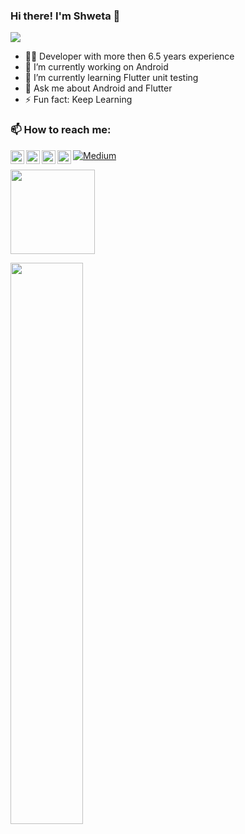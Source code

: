 ### Hi there! I'm Shweta 👋

![](https://komarev.com/ghpvc/?username=shwetachauhan-simform&color=blue&style=flat)

- 👩‍💻 Developer with more then 6.5 years experience
- 🔭 I’m currently working on Android
- 🌱 I’m currently learning Flutter unit testing
- 💬 Ask me about Android and Flutter
- ⚡ Fun fact: Keep Learning


### 📫 How to reach me:

<a href="https://github.com/ShwetaChauhan18">
  <img align="left" alt="Shweta Chauhan | Github" width="22px" src="https://raw.githubusercontent.com/peterthehan/peterthehan/master/assets/github.svg" />
</a>
<a href="https://twitter.com/ShwetaC25863219">
  <img align="left" alt="Shweta Chauhan | Twitter" width="22px" src="https://raw.githubusercontent.com/peterthehan/peterthehan/master/assets/twitter.svg" />
</a>
<a href="https://www.linkedin.com/in/shweta-chauhan-0a6638105">
  <img align="left" alt="Shweta Chauhan's LinkedIN" width="22px" src="https://raw.githubusercontent.com/peterthehan/peterthehan/master/assets/linkedin.svg" />
</a>
<a href="https://stackoverflow.com/users/6021469/shweta-chauhan5">
  <img align="left" alt="Shweta Chauhan's StackOverflow" width="22px" src="https://upload.wikimedia.org/wikipedia/commons/e/ef/Stack_Overflow_icon.svg" />
</a>

<p><a href="https://shwetachauhan655.medium.com/" target="_blank"><img alt="Medium" src="https://img.shields.io/badge/medium-%2312100E.svg?&style=for-the-badge&logo=medium&logoColor=white" /></a>
</p>

<img height="135px" src="https://github-readme-stats.vercel.app/api?username=shwetachauhan-simform&hide_title=true&hide_border=true&show_icons=true&count_private=true&line_height=21&theme=default" />

<p align="left">
  <a href="https://github.com/shwetachauhan-simform"><span>
    <img width="48%" src="https://github-readme-streak-stats.herokuapp.com/?user=shwetachauhan-simform&theme=default" />
    </span></a>
</p>
</div>
